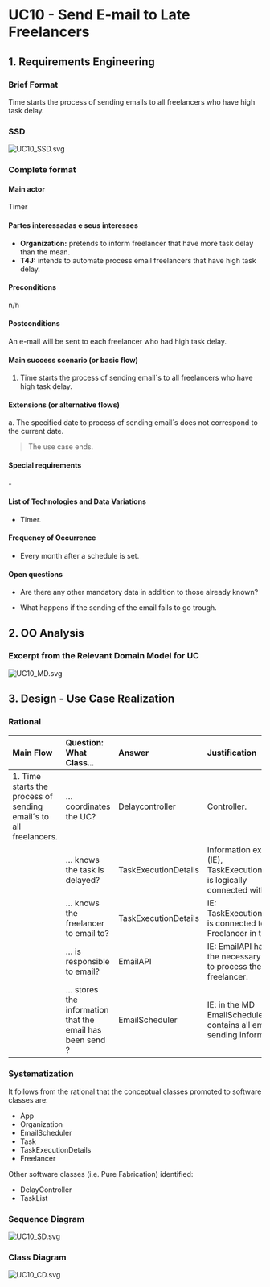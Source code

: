 # UC10 - Send E-mail to Late Freelancers

## 1. Requirements Engineering

### Brief Format

Time starts the process of sending emails to all freelancers who have high task delay.

### SSD
![UC10_SSD.svg](UC10_SSD.svg)


### Complete format

#### Main actor

Timer

#### Partes interessadas e seus interesses
* **Organization:** pretends to inform freelancer that have more task delay than the mean.
* **T4J:** intends to automate process email freelancers that have high task delay.


#### Preconditions
n/h

#### Postconditions
An e-mail will be sent to each freelancer who had high task delay.

#### Main success scenario (or basic flow)

1. Time starts the process of sending email´s to all freelancers who have high task delay.

#### Extensions (or alternative flows)

a. The specified date to process of sending email´s does not correspond to the current date.

> The use case ends.


#### Special requirements
\-

#### List of Technologies and Data Variations
- Timer.

#### Frequency of Occurrence
- Every month after a schedule is set.

#### Open questions

* Are there any other mandatory data in addition to those already known?
- What happens if the sending of the email fails to go trough.

## 2. OO Analysis

### Excerpt from the Relevant Domain Model for UC

![UC10_MD.svg](UC10_MD.svg)


## 3. Design - Use Case Realization

### Rational

| Main Flow | Question: What Class... | Answer  | Justification  |
|:--------------  |:---------------------- |:----------|:---------------------------- |
|1. Time starts the process of sending email´s to all freelancers.| … coordinates the UC?       | Delaycontroller | Controller. |
|                                                                                               | … knows the task is delayed?                | TaskExecutionDetails     | Information expert (IE), TaskExecutionDetails is logically connected with Task. |
|                                                                                               | … knows the freelancer to email to?        | TaskExecutionDetails     | IE: TaskExecutionDetails is connected to Freelancer in the MD. |
|                                                                                               | … is responsible to email?  | EmailAPI     | IE: EmailAPI has all the necessary data to process the email freelancer. |
|                                                                                               | … stores the information that the email has been send ?  | EmailScheduler   | IE: in the MD EmailScheduler contains all email sending information. |



### Systematization ##

 It follows from the rational that the conceptual classes promoted to software classes are:

 * App
 * Organization
 * EmailScheduler
 * Task
 * TaskExecutionDetails
 * Freelancer


Other software classes (i.e. Pure Fabrication) identified:

 * DelayController
 * TaskList


###	Sequence Diagram

![UC10_SD.svg](UC10_SD.svg)



###	Class Diagram

![UC10_CD.svg](UC10_CD.svg)
